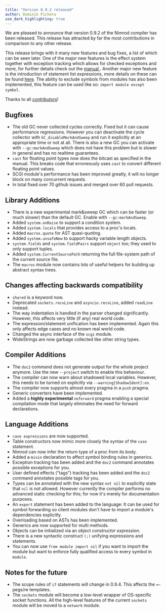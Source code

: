 ```yaml
---
title: "Version 0.9.2 released"
author: Dominik Picheta
use_dark_highlighting: true
---
```


We are pleased to announce that version 0.9.2 of the Nimrod compiler has been
released. This release has attracted by far the most contributions in comparison
to any other release.

This release brings with it many new features and bug fixes, a list of which
can be seen later. One of the major new features is the effect system together
with exception tracking which allows for checked exceptions and more,
for further details check out the [manual ](manual.html#effect-system).
Another major new feature is the introduction of statement list expressions,
more details on these can be found [here](manual.html#statement-list-expression).
The ability to exclude symbols from modules has also been
implemented, this feature can be used like so: ``import module except symbol``.

Thanks to all [contributors](https://github.com/Araq/Nimrod/contributors)!

Bugfixes
--------

- The old GC never collected cycles correctly. Fixed but it can cause
  performance regressions. However you can deactivate the cycle collector
  with ``GC_disableMarkAndSweep`` and run it explicitly at an appropriate time
  or not at all. There is also a new GC you can activate
  with ``--gc:markAndSweep`` which does not have this problem but is slower in
  general and has no realtime guarantees.
- ``cast`` for floating point types now does the bitcast as specified in the
  manual. This breaks code that erroneously uses ``cast`` to convert different
  floating point values.
- SCGI module's performance has been improved greatly, it will no longer block
  on many concurrent requests.
- In total fixed over 70 github issues and merged over 60 pull requests.


Library Additions
-----------------

- There is a new experimental mark&sweep GC which can be faster (or much
  slower) than the default GC. Enable with ``--gc:markAndSweep``.
- Added ``system.onRaise`` to support a condition system.
- Added ``system.locals`` that provides access to a proc's locals.
- Added ``macros.quote`` for AST quasi-quoting.
- Added ``system.unsafeNew`` to support hacky variable length objects.
- ``system.fields`` and ``system.fieldPairs`` support ``object`` too; they
  used to only support tuples.
- Added ``system.CurrentSourcePath`` returning the full file-system path of
  the current source file.
- The ``macros`` module now contains lots of useful helpers for building up
  abstract syntax trees.


Changes affecting backwards compatibility
-----------------------------------------

- ``shared`` is a keyword now.
- Deprecated ``sockets.recvLine`` and ``asyncio.recvLine``, added
  ``readLine`` instead.
- The way indentation is handled in the parser changed significantly. However,
  this affects very little (if any) real world code.
- The expression/statement unification has been implemented. Again this
  only affects edge cases and no known real world code.
- Changed the async interface of the ``scgi`` module.
- WideStrings are now garbage collected like other string types.


Compiler Additions
------------------

- The ``doc2`` command does not generate output for the whole project anymore.
  Use the new ``--project`` switch to enable this behaviour.
- The compiler can now warn about shadowed local variables. However, this needs
  to be turned on explicitly via ``--warning[ShadowIdent]:on``.
- The compiler now supports almost every pragma in a ``push`` pragma.
- Generic converters have been implemented.
- Added a **highly experimental** ``noforward`` pragma enabling a special
  compilation mode that largely eliminates the need for forward declarations.

Language Additions
------------------

- ``case expressions`` are now supported.
- Table constructors now mimic more closely the syntax of the ``case``
  statement.
- Nimrod can now infer the return type of a proc from its body.
- Added a ``mixin`` declaration to affect symbol binding rules in generics.
- Exception tracking has been added and the ``doc2`` command annotates possible
  exceptions for you.
- User defined effects ("tags") tracking has been added and the ``doc2``
  command annotates possible tags for you.
- Types can be annotated with the new syntax ``not nil`` to explicitly state
  that ``nil`` is not allowed. However currently the compiler performs no
  advanced static checking for this; for now it's merely for documentation
  purposes.
- An ``export`` statement has been added to the language: It can be used for
  symbol forwarding so client modules don't have to import a module's
  dependencies explicitly.
- Overloading based on ASTs has been implemented.
- Generics are now supported for multi methods.
- Objects can be initialized via an *object constructor expression*.
- There is a new syntactic construct ``(;)`` unifying expressions and
  statements.
- You can now use ``from module import nil`` if you want to import the module
  but want to enforce fully qualified access to every symbol in ``module``.


Notes for the future
--------------------

- The scope rules of ``if`` statements will change in 0.9.4. This affects the
  ``=~`` pegs/re templates.
- The ``sockets`` module will become a low-level wrapper of OS-specific socket
  functions. All the high-level features of the current ``sockets`` module
  will be moved to a ``network`` module.
